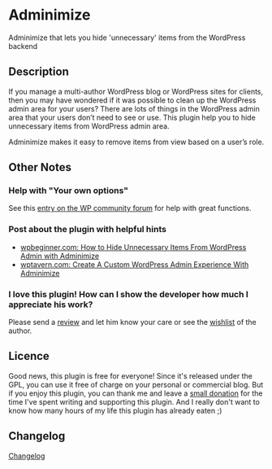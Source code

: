 # Adminimize

Adminimize that lets you hide 'unnecessary' items from the WordPress backend

## Description
If you manage a multi-author WordPress blog or WordPress sites for clients, 
then you may have wondered if it was possible to clean up the WordPress admin area for your users?
There are lots of things in the WordPress admin area that your users don’t need to see or use.
This plugin help you to hide unnecessary items from WordPress admin area.

Adminimize makes it easy to remove items from view based on a user’s role.

## Other Notes
### Help with "Your own options"
See this [entry on the WP community forum](http://wordpress.org/support/topic/328449 "Plugin: Adminimize Help with Your own options (3 posts)") for help with great functions.

### Post about the plugin with helpful hints
 * [wpbeginner.com: How to Hide Unnecessary Items From WordPress Admin with Adminimize](http://www.wpbeginner.com/plugins/how-to-hide-unnecessary-items-from-wordpress-admin-with-adminimize/)
 * [wptavern.com: Create A Custom WordPress Admin Experience With Adminimize](http://wptavern.com/create-a-custom-wordpress-admin-experience-with-adminimize)

### I love this plugin! How can I show the developer how much I appreciate his work?
Please send a [review](https://wordpress.org/support/view/plugin-reviews/adminimize) and let him know your care or see 
the [wishlist](http://bueltge.de/wunschliste/ "Wishlist") of the author.

## Licence
Good news, this plugin is free for everyone! Since it's released under the GPL, you can use it free of charge on your 
personal or commercial blog. But if you enjoy this plugin, you can thank me and leave a 
[small donation](http://bueltge.de/wunschliste/ "Wishliste and Donate") for the time I've spent writing and supporting 
this plugin. And I really don't want to know how many hours of my life this plugin has already eaten ;)

## Changelog
[Changelog](CHANGELOG.md)
